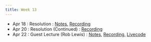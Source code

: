 ```yaml
---
title: Week 13
---
```


- Apr 18 : Resolution : [Notes](https://hackmd.io/@lfs/HkBHZHuNc), [Recording](https://brown.hosted.panopto.com/Panopto/Pages/Viewer.aspx?id=2cfcbebc-d15c-470b-b8b7-ae2900f64737)
- Apr 20 : Resolution (Continued) : [Recording](https://brown.hosted.panopto.com/Panopto/Pages/Viewer.aspx?id=7cba06bb-71ac-4d8b-825b-ae2900f64750)
- Apr 22 : Guest Lecture (Rob Lewis) : [Notes](#), [Recording](#), [Livecode](#)
